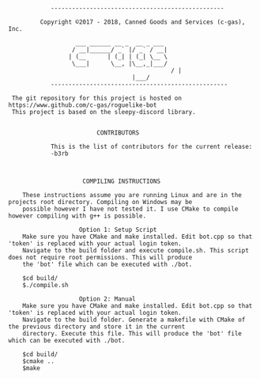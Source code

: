 				-------------------------------------------------
										 
			 Copyright ©2017 - 2018, Canned Goods and Services (c-gas), Inc.

					   ___ ______ __ _  __ _ ___  
					  / __|______/ _` |/ _` / __| 
					 | (__      | (_| | (_| \__ \ 
					  \___|      \__, |\__,_|___/ 
	                                              / |           
			                           |___/            
				--------------------------------------------------

	 The git repository for this project is hosted on https://www.github.com/c-gas/roguelike-bot
	 This project is based on the sleepy-discord library.

												
					         CONTRIBUTORS
												     
				This is the list of contributors for the current release:
				-b3rb

											

						 COMPILING INSTRUCTIONS
				
		These instructions assume you are running Linux and are in the projects root directory. Compiling on Windows may be 
		possible however I have not tested it. I use CMake to compile however compiling with g++ is possible.

						Option 1: Setup Script
		Make sure you have CMake and make installed. Edit bot.cpp so that 'token' is replaced with your actual login token. 
		Navigate to the build folder and execute compile.sh. This script does not require root permissions. This will produce 
		the 'bot' file which can be executed with ./bot. 

		$cd build/
		$./compile.sh

						Option 2: Manual
		Make sure you have CMake and make installed. Edit bot.cpp so that 'token' is replaced with your actual login token. 
		Navigate to the build folder. Generate a makefile with CMake of the previous directory and store it in the current 
		directory. Execute this file. This will produce the 'bot' file which can be executed with ./bot. 

		$cd build/
		$cmake ..
		$make
